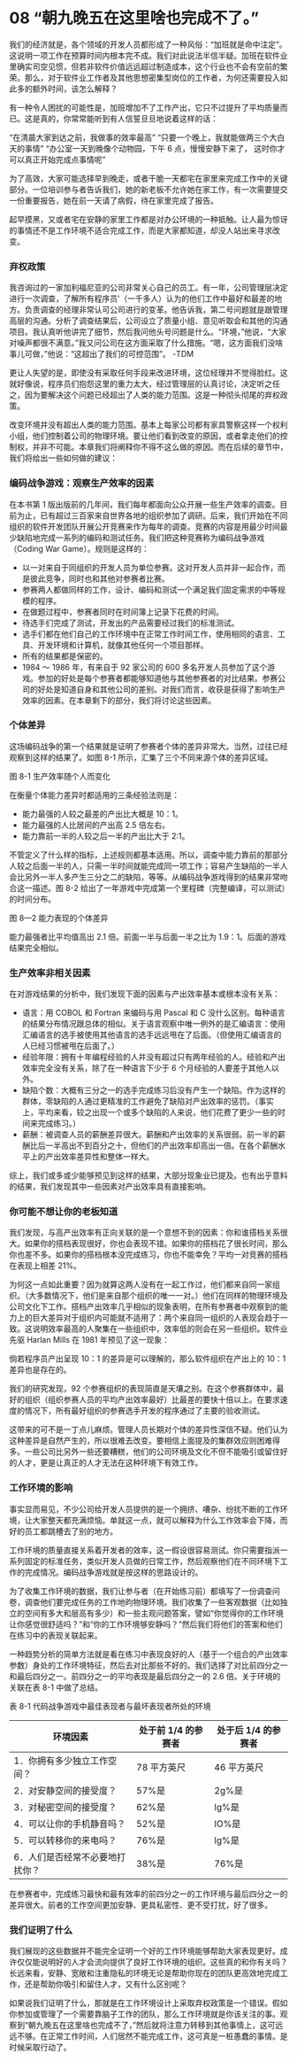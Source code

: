 # 08 “朝九晚五在这里啥也完成不了。”

我们的经济就是，各个领域的开发人员都形成了一种风俗：“加班就是命中注定”。这说明一项工作在预算时间内根本完不成。我们对此说法半信半疑。加班在软件业里确实司空见惯，但若非软件价值远远超过制造成本，这个行业也不会有空前的繁荣。那么，对于软件业工作者及其他思想密集型岗位的工作者，为何还需要投入如此多的额外时间，该怎么解释？

有一种令人困扰的可能性是，加班增加不了工作产出，它只不过提升了平均质量而已。这是真的，你常常能听到有人信誓旦旦地说着这样的话：

“在清晨大家到达之前，我做事的效率最高” “只要一个晚上，我就能做两三个大白天的事情” “办公室一天到晚像个动物园，下午 6 点，慢慢安静下来了， 这时你才可以真正开始完成点事情呢”

为了高效，大家可能选择早到晚走，或者干脆一天都宅在家里来完成工作中的关键部分。一位培训参与者告诉我们，她的新老板不允许她在家工作，有一次需要提交一份重要报告，她在前一天请了病假，待在家里完成了报告。

起早摸黑，又或者宅在安静的家里工作都是对办公环境的一种抵触。让人最为惊讶的事情还不是工作环境不适合完成工作，而是大家都知道，却没人站出来寻求改变。

### 弃权政策



我咨询过的一家加利福尼亚的公司非常关心自己的员工。有一年，公司管理层决定进行一次调查，了解所有程序员’（一千多人）认为的他们工作中最好和最差的地方。负责调查的经理非常认可公司进行的变革。他告诉我，第二号问题就是跟管理高层的沟通。分析了调查结果后，公司设立了质量小组、意见听取会和其他的沟通项目。我认真听他讲完了细节，然后我问他头号问题是什么。“环境，”他说，“大家对噪声都很不满意。”我又问公司在这方面采取了什么措施。“嗯，这方面我们没啥事儿可做，”他说：“这超出了我们的可控范围”。 -TDM

更让人失望的是，即使没有采取任何手段来改进环境，这位经理并不觉得脸红。这就好像说，程序员们抱怨这里的重力太大，经过管理层的认真讨论，决定听之任之，因为要解决这个问题已经超出了人类的能力范围。这是一种彻头彻尾的弃权政策。

改变环境并没有超出人类的能力范围。基本上每家公司都有家具警察这样一个权利小组，他们控制着公司的物理环境。要让他们看到改变的原因，或者拿走他们的控制权，并非不可能。本章我们将阐释你不得不这么做的原因。而在后续的章节中，我们将给出一些如何做的建议：

### 编码战争游戏：观察生产效率的因素



在本书第 1 版出版前的几年间，我们每年都面向公众开展一些生产效率的调查。目前为止，已有超过三百家来自世界各地的组织参加了调研。后来，我们开始在不同组织的软件开发团队开展公开竞赛来作为每年的调查。竞赛的内容是用最少时间最少缺陷地完成一系列的编码和测试任务。我们把这种竞赛称为编码战争游戏（Coding War Game）。规则是这样的：

* 以一对来自于同组织的开发人员为单位参赛。这对开发人员并非一起合作，而是彼此竞争，同时也和其他对参赛者比赛。
* 参赛两人都做同样的工作，设计、编码和测试一个满足我们固定需求的中等规模的程序。
* 在做题过程中，参赛者同时在时间簿上记录下花费的时间。
* 待选手们完成了测试，开发出的产品需要经过我们的标准测试。
* 选手们都在他们自己的工作环境中在正常工作时间工作，使用相同的语言、工具、开发环境和计算机，就像其他任何一个项目那样。
* 所有的结果都是保密的。
* 1984 ～ 1986 年，有来自于 92 家公司的 600 多名开发人员参加了这个游戏。参加的好处是每个参赛者都能够知道他与其他参赛者的对比结果。参赛公司的好处是知道自身和其他公司的差别。对我们而言，收获是获得了影响生产效率的因素。在本章剩下的部分，我们将讨论这些因素。

### 个体差异



这场编码战争的第一个结果就是证明了参赛者个体的差异非常大。当然，过往已经观察到这样的结果了。如图 8-1 所示，汇集了三个不同来源个体的差异区域。

图 8-1 生产效率随个人而变化

在衡量个体能力差异时都适用的三条经验法则是：

* 能力最强的人较之最差的产出比大概是 10：1。
* 能力最强的人比居间的产出高 2.5 倍左右。
* 能力靠前一半的人较之后一半的产出比大于 2:1。

不管定义了什么样的指标，上述规则都基本适用。所以，调查中能力靠前的那部分人较之后面一半的人，只需一半时间就能完成同一项工作；容易产生缺陷的一半人会比另外一半人多产生三分之二的缺陷，等等。从编码战争游戏得到的结果非常吻合这一描述。图 8-2 给出了一年游戏中完成第一个里程碑（完整编译，可以测试）的时间分布。

图 8—2 能力表现的个体差异

能力最强者比平均值高出 2.1 倍。前面一半与后面一半之比为 1.9：1。后面的游戏结果完全相似。

### 生产效率非相关因素



在对游戏结果的分析中，我们发现下面的因素与产出效率基本或根本没有关系：

* 语言：用 COBOL 和 Fortran 来编码与用 Pascal 和 C 没什么区别。每种语言的结果分布情况跟总体的相似。关于语言观察中唯一例外的是汇编语言：使用汇编语言的选手被使用其他语言的选手远远甩在了后面。（但使用汇编语言的人已经习惯被甩在后面了。）
* 经验年限：拥有十年编程经验的人并没有超过只有两年经验的人。经验和产出效率完全没有关系，除了在一种语言下少于 6 个月经验的人要差于其他人以外。
* 缺陷个数：大概有三分之一的选手完成练习后没有产生一个缺陷。作为这样的群体，零缺陷的人通过更精准的工作避免了缺陷对产出效率的惩罚。（事实上，平均来看，较之出现一个或多个缺陷的人来说，他们花费了更少一些的时间来完成练习。）
* 薪酬：被调查人员的薪酬差异很大。薪酬和产出效率的关系很弱。前一半的薪酬比后一半高出不到百分之十，但他们的产出效率却高出一倍。在各个薪酬水平上的产出效率差异性和整体一样大。

综上，我们或多或少能够预见到这样的结果，大部分现象业已提及。也有出乎意料的结果，我们发现其中一些因素对产出效率具有直接影响。

### 你可能不想让你的老板知道

我们发现，与高产出效率有正向关联的是一个意想不到的因素：你和谁搭档关系很大。如果你的搭档表现很好，你也会表现不错。如果你的搭档花了很长时间，那么你也差不多。如果你的搭档根本没完成练习，你也不能幸免？平均一对竞赛的搭档在表现上相差 21%。

为何这一点如此重要？因为就算这两人没有在一起工作过，他们都来自同一家组织。（大多数情况下，他们是来自那个组织的唯一一对。）他们在同样的物理环境及公司文化下工作。搭档产出效率几乎相似的现象表明，在所有参赛者中观察到的能力上的巨大差异对于组织内可能就不适用了：两个来自同一组织的人表现会趋于一致。这说明效率最高的人聚集在一些组织中，效率低的则会在另一些组织。软件业先驱 Harlan Mills 在 1981 年预见了这一现象：

倘若程序员产出呈现 10：1 的差异是可以理解的，那么软件组织在产出上的 10：1 差异也是存在的。

我们的研究发现，92 个参赛组织的表现简直是天壤之别。在这个参赛群体中，最好的组织（组织参赛人员的平均产出效率最好）比最差的要快十倍以上。在要求速度的情况下，所有最好组织的参赛选手开发的程序通过了主要的验收测试。

这带来的可不是一丁点儿麻烦。管理人员长期对个体的差异性深信不疑。他们认为这种差异是自然产生的，所以很难去改变。要相信上面提及的集群效应则困难得多。一些公司比另外一些还要糟糕，他们的公司环境及文化不但不能吸引或留住好的人才，更是让真正的人才无法在这种环境下有效工作。

### 工作环境的影响

事实显而易见，不少公司给开发人员提供的是一个拥挤、嘈杂、纷扰不断的工作环境，让大家整天都充满烦恼。单就这一点，就可以解释为什么工作效率会下降，而好的员工都跳槽去了别的地方。

工作环境的质量直接关系着开发者的效率，这一假设很容易测试。你只需要指派一系列固定的标准任务，类似开发人员做的日常工作，然后观察他们在不同环境下工作的完成情况。编码战争游戏就是按这样的思路设计的。

为了收集工作环境的数据，我们让参与者（在开始练习前）都填写了一份调查问卷，调查他们要完成任务的工作地昀物理环境。我们收集了一些客观数据（比如独立的空间有多大和层高有多少）和一些主观问题答案，譬如“你觉得你的工作环境让你感觉很舒适吗？”和“你的工作环境够安静吗？”然后我们将他们的答案和他们在练习中的表现关联起来。

一种趋势分析的简单方法就是看在练习中表现良好的人（基于一个组合的产出效率参数）身处的工作环境特征，然后去对比那些不好的。我们选择了对比前四分之一和最后四分之一。前四分之一的平均表现是最后四分之一的 2.6 倍。关于环境的关联在表 8-1 中做了总结。

表 8-1 代码战争游戏中最佳表现者与最坏表现者所处的环境

| 环境因素             | 处于前 1/4 的参赛者 | 处于后 1/4 的参赛者 |
| ---------------- | ------------ | ------------ |
| 1．你拥有多少独立工作空间？   | 78 平方英尺      | 46 平方英尺      |
| 2．对安静空间的接受度？     | 57%是         | 2g%是         |
| 3．对秘密空间的接受度？     | 62%是         | lg%是         |
| 4．可以让你的手机静音吗？    | 52%是         | lO%是         |
| 5．可以转移你的来电吗？     | 76%是         | lg%是         |
| 6．人们是否经常不必要地打扰你？ | 38%是         | 76%是         |

在参赛者中，完成练习最快和最有效率的前四分之一的工作环境与最后四分之一的差异很大。前者的工作空间更加安静、更具私密性、更不受打扰，好了很多。

### 我们证明了什么



我们展现的这些数据并不能完全证明一个好的工作环境能够帮助大家表现更好。成许仅仅能说明好的人才会流向提供了良好工作环境的组织。这些真的和你有关吗？长远来看，安静、宽敞和注重隐私的环境无论是帮助你现在的团队更高效地完成工作，还是帮助你吸引和留住人才，又有什么区别呢？

如果说我们证明了什么，那就是在工作环境设计上采取弃权政策是一个错误。假如你参加或管理了一个需要靠脑子工作的团队，那么工作环境就是你该关注的事。观察到“朝九晚五在这里啥也完成不了，”然后就将注意力转移到其他事情上，这可远远不够。在正常工作时间，人们居然不能完成工作，这可真是一桩愚蠢的事情。是时候采取行动了。
